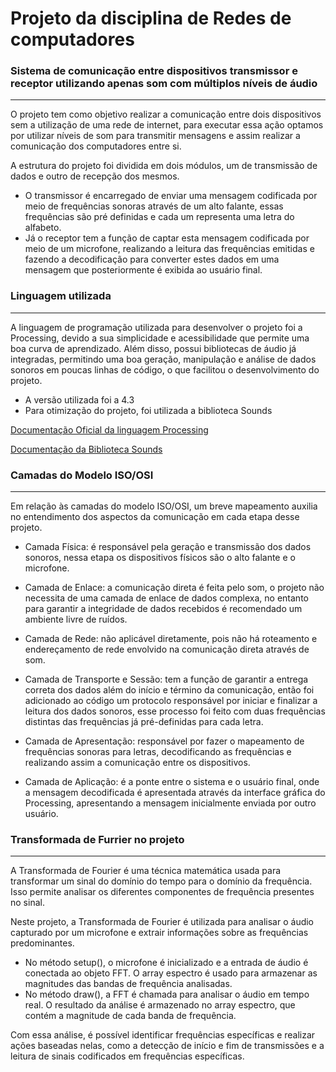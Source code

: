 # Projeto da disciplina de Redes de computadores

### Sistema de comunicação entre dispositivos transmissor e receptor utilizando apenas som com múltiplos níveis de áudio
___

O projeto tem como objetivo realizar a comunicação entre dois dispositivos sem a utilização de uma rede de internet, para executar essa ação optamos por utilizar níveis de som para transmitir mensagens e assim realizar a comunicação dos computadores entre si. 

A estrutura do projeto foi dividida em dois módulos, um de transmissão de dados e outro de recepção dos mesmos. 
- O transmissor é encarregado de enviar uma mensagem codificada por meio de frequências sonoras através de um alto falante, essas frequências são pré definidas e cada um representa uma letra do alfabeto. 
- Já o receptor tem a função de captar esta mensagem codificada por meio de um microfone, realizando a leitura das frequências emitidas e fazendo a decodificação para converter estes dados em uma mensagem que posteriormente é exibida ao usuário final.

### Linguagem utilizada 
___

A linguagem de programação utilizada para desenvolver o projeto foi a Processing, devido a sua simplicidade e acessibilidade que permite uma boa curva de aprendizado. Além disso, possui bibliotecas de áudio já integradas, permitindo uma boa geração, manipulação e análise de dados sonoros em poucas linhas de código, o que facilitou o desenvolvimento do projeto. 

- A versão utilizada foi a 4.3
- Para otimização do projeto, foi utilizada a biblioteca Sounds

[Documentação Oficial da linguagem Processing](https://processing.org/reference)

[Documentação da Biblioteca Sounds](https://processing.org/reference/libraries/sound/index.html)

### Camadas do Modelo ISO/OSI
___

Em relação às camadas do modelo ISO/OSI, um breve mapeamento auxilia no entendimento dos aspectos da comunicação em cada etapa desse projeto. 

- Camada Física: é responsável pela geração e transmissão dos dados sonoros, nessa etapa os dispositivos físicos são o alto falante e o microfone. 

- Camada de Enlace: a comunicação direta é feita pelo som, o projeto não necessita de uma camada de enlace de dados complexa, no entanto para garantir a integridade de dados recebidos é recomendado um ambiente livre de ruídos. 

- Camada de Rede: não aplicável diretamente, pois não há roteamento e endereçamento de rede envolvido na comunicação direta através de som.

- Camada de Transporte e Sessão: tem a função de garantir a entrega correta dos dados além do início e término da comunicação, então foi adicionado ao código um protocolo responsável por iniciar e finalizar a leitura dos dados sonoros, esse processo foi feito com duas frequências distintas das frequências já pré-definidas para cada letra. 

- Camada de Apresentação: responsável por fazer o mapeamento de frequências sonoras para letras, decodificando as frequências e realizando assim a comunicação entre os dispositivos. 

- Camada de Aplicação: é a ponte entre o sistema e o usuário final, onde a mensagem decodificada é apresentada através da interface gráfica do Processing, apresentando a mensagem inicialmente enviada por outro usuário. 

### Transformada de Furrier no projeto 
___ 

A Transformada de Fourier é uma técnica matemática usada para transformar um sinal do domínio do tempo para o domínio da frequência. Isso permite analisar os diferentes componentes de frequência presentes no sinal. 

Neste projeto, a Transformada de Fourier é utilizada para analisar o áudio capturado por um microfone e extrair informações sobre as frequências predominantes. 
- No método setup(), o microfone é inicializado e a entrada de áudio é conectada ao objeto FFT. O array espectro é usado para armazenar as magnitudes das bandas de frequência analisadas. 
- No método draw(), a FFT é chamada para analisar o áudio em tempo real. O resultado da análise é armazenado no array espectro, que contém a magnitude de cada banda de frequência.

Com essa análise, é possível identificar frequências específicas e realizar ações baseadas nelas, como a detecção de início e fim de transmissões e a leitura de sinais codificados em frequências específicas.